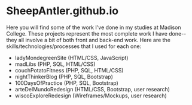 # SheepAntler.github.io

Here you will find some of the work I've done in my studies at Madison College. 
These projects represent the most complete work I have done--they all involve a bit of both front and back-end work.
Here are the skills/technologies/processes that I used for each one: 

* ladyMondegreenSite (HTML/CSS, JavaScript)
* madLibs (PHP, SQL, HTML/CSS)
* couchPotatoFitness (PHP, SQL, HTML/CSS)
* nightThinkerBlog (PHP, SQL, Bootstrap)
* 100DaysOfPractice (PHP, SQL, Bootstrap)
* arteDelMundoRedesign (HTML/CSS, Bootstrap, user research)
* wiscoExploreRedesign (Wireframes/Mockups, user research)

